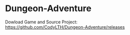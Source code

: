 # Dungeon-Adventure
Dowload Game and Source Project: \
https://github.com/CodyLTH/Dungeon-Adventure/releases
